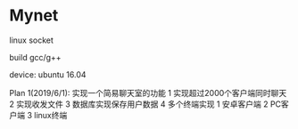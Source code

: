 # Mynet
linux socket 

build
gcc/g++

device:
ubuntu 16.04


Plan 1(2019/6/1): 
    实现一个简易聊天室的功能
    1 实现超过2000个客户端同时聊天
    2 实现收发文件
    3 数据库实现保存用户数据
    4 多个终端实现
      1 安卓客户端
      2 PC客户端
      3 linux终端
